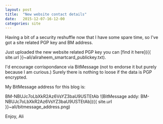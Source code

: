 ```yaml
---
layout: post
title:  "New website contact details"
date:   2015-12-07-16-12-00
categories: site
---
```


Having a bit of a security reshuffle now that I have some spare time, so I've got a site related PGP key and BM address.

Just uploaded the new website related PGP key you can [find it here]({{ site.url }}~ali/aliraheem_smartcard_publickey.txt).

I'd encourage corrispondance via BitMessage (not to endorse it but purely because I am curious.) Surely there is nothing to loose if the data is PGP encrypted.

My BitMessage address for this blog is:

BM-NBUJc7oLbXkR2Az6VsYZ3baU9USTEtAb
![BitMessage addy: BM-NBUJc7oLbXkR2Az6VsYZ3baU9USTEtAb]({{ site.url }}~ali/bitmessage_address.png)

Enjoy,
Ali
